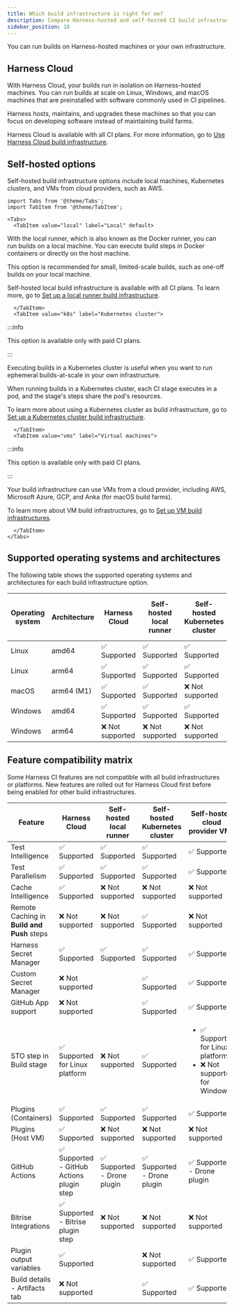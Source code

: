 ```yaml
---
title: Which build infrastructure is right for me?
description: Compare Harness-hosted and self-hosted CI build infrastructure options.
sidebar_position: 10
---
```


You can run builds on Harness-hosted machines or your own infrastructure.

## Harness Cloud

With Harness Cloud, your builds run in isolation on Harness-hosted machines. You can run builds at scale on Linux, Windows, and macOS machines that are preinstalled with software commonly used in CI pipelines.

Harness hosts, maintains, and upgrades these machines so that you can focus on developing software instead of maintaining build farms.

Harness Cloud is available with all CI plans. For more information, go to [Use Harness Cloud build infrastructure](./use-harness-cloud-build-infrastructure.md).

## Self-hosted options

Self-hosted build infrastructure options include local machines, Kubernetes clusters, and VMs from cloud providers, such as AWS.

```mdx-code-block
import Tabs from '@theme/Tabs';
import TabItem from '@theme/TabItem';
```

```mdx-code-block
<Tabs>
  <TabItem value="local" label="Local" default>
```

With the local runner, which is also known as the Docker runner, you can run builds on a local machine. You can execute build steps in Docker containers or directly on the host machine.

This option is recommended for small, limited-scale builds, such as one-off builds on your local machine.

Self-hosted local build infrastructure is available with all CI plans. To learn more, go to [Set up a local runner build infrastructure](./define-a-docker-build-infrastructure.md).

```mdx-code-block
  </TabItem>
  <TabItem value="k8s" label="Kubernetes cluster">
```

:::info

This option is available only with paid CI plans.

:::

Executing builds in a Kubernetes cluster is useful when you want to run ephemeral builds-at-scale in your own infrastructure.

When running builds in a Kubernetes cluster, each CI stage executes in a pod, and the stage's steps share the pod's resources.

To learn more about using a Kubernetes cluster as build infrastructure, go to [Set up a Kubernetes cluster build infrastructure](./set-up-a-kubernetes-cluster-build-infrastructure.md).

```mdx-code-block
  </TabItem>
  <TabItem value="vms" label="Virtual machines">
```

:::info

This option is available only with paid CI plans.

:::

Your build infrastructure can use VMs from a cloud provider, including AWS, Microsoft Azure, GCP, and Anka (for macOS build farms).

To learn more about VM build infrastructures, go to [Set up VM build infrastructures](/docs/category/set-up-vm-build-infrastructures).

```mdx-code-block
  </TabItem>
</Tabs>
```

## Supported operating systems and architectures

The following table shows the supported operating systems and architectures for each build infrastructure option.

| Operating system | Architecture | Harness Cloud | Self-hosted local runner | Self-hosted Kubernetes cluster | Self-hosted cloud provider VMs |
| -  | - | - | - | - | - |
| Linux | amd64 | ✅ Supported | ✅ Supported | ✅ Supported | ✅ Supported |
| Linux | arm64 | ✅ Supported | ✅ Supported | ✅ Supported | ✅ Supported |
| macOS | arm64 (M1) | ✅ Supported | ✅ Supported | ❌ Not supported | ✅ Supported |
| Windows | amd64 | ✅ Supported | ✅ Supported | ✅ Supported | ✅ Supported |
| Windows | arm64 | ❌ Not supported | ❌ Not supported | ❌ Not supported | ❌ Not supported |

## Feature compatibility matrix

Some Harness CI features are not compatible with all build infrastructures or platforms. New features are rolled out for Harness Cloud first before being enabled for other build infrastructures.

| Feature | Harness Cloud | Self-hosted local runner | Self-hosted Kubernetes cluster | Self-hosted cloud provider VMs |
| - | - | - | - | - |
| Test Intelligence | ✅ Supported | ✅ Supported | ✅ Supported | ✅ Supported |
| Test Parallelism | ✅ Supported | ✅ Supported | ✅ Supported | ✅ Supported |
| Cache Intelligence | ✅ Supported | ❌ Not supported | ❌ Not supported | ❌ Not supported |
| Remote Caching in **Build and Push** steps | ❌ Not supported | ❌ Not supported | ✅ Supported | ❌ Not supported |
| Harness Secret Manager | ✅ Supported | ✅ Supported | ✅ Supported | ✅ Supported |
| Custom Secret Manager | ❌ Not supported | <!-- unknown --> | ✅ Supported | ✅ Supported |
| GitHub App support | ❌ Not supported | <!-- unknown --> | ✅ Supported | ✅ Supported |
| STO step in Build stage | ✅ Supported for Linux platform| ❌ Not supported | ✅ Supported | <ul><li>✅ Supported for Linux platform</li><li> ❌ Not supported for Windows</li></ul>|
| Plugins (Containers) | ✅ Supported | ✅ Supported | ✅ Supported | ✅ Supported |
| Plugins (Host VM) | ✅ Supported | ❌ Not supported | ❌ Not supported | ❌ Not supported |
|GitHub Actions | ✅ Supported - GitHub Actions plugin step | ✅ Supported - Drone plugin | ✅ Supported - Drone plugin | ✅ Supported - Drone plugin |
| Bitrise Integrations | ✅ Supported - Bitrise plugin step | ❌ Not supported | ❌ Not supported | ❌ Not supported |
| Plugin output variables | ✅ Supported | <!-- unknown --> | ❌ Not supported | ✅ Supported |
| Build details - Artifacts tab | ❌ Not supported | <!-- unknown --> | ✅ Supported | ✅ Supported |
